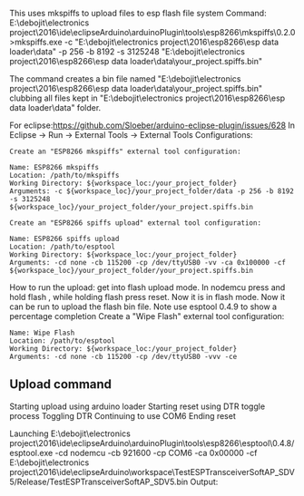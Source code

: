 This uses mkspiffs to upload files to esp flash file system
Command:
E:\debojit\electronics project\2016\ide\eclipseArduino\arduinoPlugin\tools\esp8266\mkspiffs\0.2.0>mkspiffs.exe -c "E:\debojit\electronics project\2016\esp8266\esp data loader\data" -p 256 -b 8192 -s 3125248 "E:\debojit\electronics project\2016\esp8266\esp data loader\data\your_project.spiffs.bin"

The command creates a bin file named "E:\debojit\electronics project\2016\esp8266\esp data loader\data\your_project.spiffs.bin" clubbing all files kept in "E:\debojit\electronics project\2016\esp8266\esp data loader\data" folder.

For eclipse:<https://github.com/Sloeber/arduino-eclipse-plugin/issues/628>
In Eclipse -> Run -> External Tools -> External Tools Configurations:

    Create an "ESP8266 mkspiffs" external tool configuration:

    Name: ESP8266 mkspiffs
    Location: /path/to/mkspiffs
    Working Directory: ${workspace_loc:/your_project_folder}
    Arguments: -c ${workspace_loc}/your_project_folder/data -p 256 -b 8192 -s 3125248 ${workspace_loc}/your_project_folder/your_project.spiffs.bin

    Create an "ESP8266 spiffs upload" external tool configuration:

    Name: ESP8266 spiffs upload
    Location: /path/to/esptool
    Working Directory: ${workspace_loc:/your_project_folder}
    Arguments: -cd none -cb 115200 -cp /dev/ttyUSB0 -vv -ca 0x100000 -cf ${workspace_loc}/your_project_folder/your_project.spiffs.bin

How to run the upload: get into flash upload mode. In nodemcu press and hold flash , while holding flash press reset. Now it is in flash mode. Now it can be run to upload the flash bin file.
Note use esptool 0.4.9 to show a percentage completion
    Create a "Wipe Flash" external tool configuration:

    Name: Wipe Flash
    Location: /path/to/esptool
    Working Directory: ${workspace_loc:/your_project_folder}
    Arguments: -cd none -cb 115200 -cp /dev/ttyUSB0 -vvv -ce




Upload command
--------------
Starting upload
using arduino loader
Starting reset using DTR toggle process
Toggling DTR
Continuing to use COM6
Ending reset


Launching E:\debojit\electronics project\2016\ide\eclipseArduino\arduinoPlugin\tools\esp8266\esptool\0.4.8/esptool.exe -cd nodemcu -cb 921600 -cp COM6 -ca 0x00000 -cf E:\debojit\electronics project\2016\ide\eclipseArduino\workspace\TestESPTransceiverSoftAP_SDV5/Release/TestESPTransceiverSoftAP_SDV5.bin 
Output:



